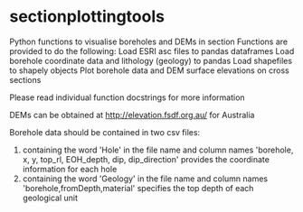 # sectionplottingtools
Python functions to visualise boreholes and DEMs in section
Functions are provided to do the following:
  Load ESRI asc files to pandas dataframes
  Load borehole coordinate data and lithology (geology) to pandas
  Load shapefiles to shapely objects
  Plot borehole data and DEM surface elevations on cross sections
  
Please read individual function docstrings for more information

DEMs can be obtained at http://elevation.fsdf.org.au/ for Australia

Borehole data should be contained in two csv files:
  1. containing the word 'Hole' in the file name and column names 'borehole, x, y, top_rl, EOH_depth, dip, dip_direction'
    provides the coordinate information for each hole
  2. containing the word 'Geology' in the file name and column names 'borehole,fromDepth,material'
    specifies the top depth of each geological unit
